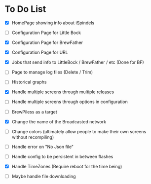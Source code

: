 # To Do List

- [x] HomePage showing info about iSpindels

- [ ] Configuration Page for Little Bock

- [X] Configuration Page for BrewFather

- [X] Configuration Page for URL

- [X] Jobs that send info to LittleBock / BrewFather / etc (Done for BF)

- [ ] Page to manage log files (Delete / Trim)

- [ ] Historical graphs

- [X] Handle multiple screens through multiple releases

- [ ] Handle multiple screens through options in configuration

- [ ] BrewPiless as a target

- [X] Change the name of the Broadcasted network

- [ ] Change colors (ultimately allow people to make their own screens without recompiling)

- [ ] Handle error on "No Json file"

- [ ] Handle config to be persistent in between flashes

- [X] Handle TimeZones (Require reboot for the time being)

- [ ] Maybe handle file downloading
